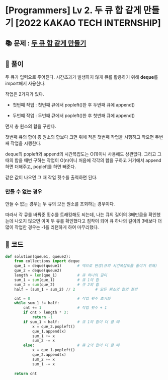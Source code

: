 # [Programmers] Lv 2. 두 큐 합 같게 만들기 [2022 KAKAO TECH INTERNSHIP]

## 📚 문제 : [두 큐 합 같게 만들기](https://school.programmers.co.kr/learn/courses/30/lessons/118667)

## 📖 풀이

두 큐가 입력으로 주어진다. 시간초과가 발생하지 않게 큐를 활용하기 위해 **deque**를 import해서 사용한다.

작업은 2가지가 있다.

- 첫번째 작업 : 첫번째 큐에서 popleft()한 후 두번째 큐에 append()

- 두번쨰 작업 : 두번째 큐에서 popleft()한 후 첫번째 큐에 append()

먼저 총 원소의 합을 구한다.

첫번째 큐의 합이 총 원소의 합보다 크면 위에 적은 첫번째 작업을 시행하고 작으면 두번째 작업을 시행한다.

deque의 popleft와 append의 시간복잡도는 O(1)이니 사용해도 상관없다. 그리고 그 때의 합을 매번 구하는 작업이 O(n)이니 처음에 각각의 합을 구하고 거기에서 append하면 더해주고, popleft를 하면 빼준다.

같은 값이 나오면 그 때 작업 횟수를 출력하면 된다.

### 만들 수 없는 경우

만들 수 없는 경우는 두 큐의 모든 원소를 조회하는 경우이다.

따라서 각 큐를 바꿔준 횟수를 트래킹해도 되는데, 나는 큐의 길이의 3배만큼을 확인했는데 나오지 않으면 이미 두 큐를 확인했다고 짐작이 되어 큐 하나의 길이의 3배보다 더 많이 작업한 경우는 -1를 리턴하게 하여 마무리했다.

## 📒 코드

```python
def solution(queue1, queue2):
    from collections import deque
    que_1 = deque(queue1)       # 덱으로 변경(큐의 시간복잡도를 줄이기 위해)
    que_2 = deque(queue2)
    length = len(que_1)         # 큐 하나의 길이
    sum_1 = sum(que_1)          # 큐 1의 합
    sum_2 = sum(que_2)          # 큐 2의 합
    half = (sum_1 + sum_2) // 2         # 모든 원소의 합의 절반

    cnt = 0                     # 작업 횟수 초기화
    while sum_1 != half:
        cnt += 1                # 작업 횟수 + 1
        if cnt > length * 3:
            return -1
        if sum_1 < half:        # 큐 1의 합이 더 클 때
            x = que_2.popleft()
            que_1.append(x)
            sum_1 += x
            sum_2 -= x
        else:                   # 큐 2의 합이 더 클 때
            x = que_1.popleft()
            que_2.append(x)
            sum_2 += x
            sum_1 -= x
    
    return cnt
```

